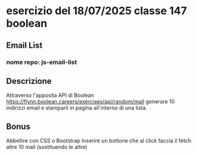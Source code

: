 # esercizio del 18/07/2025 classe 147 boolean

## Email List

### nome repo: js-email-list

## Descrizione

Attraverso l'apposita API di Boolean
https://flynn.boolean.careers/exercises/api/random/mail
generare 10 indirizzi email e stamparli in pagina all'interno di una lista.

## Bonus

Abbellire con CSS o Bootstrap
Inserire un bottone che al click faccia il fetch altre 10 mail (sostituendo le altre)
